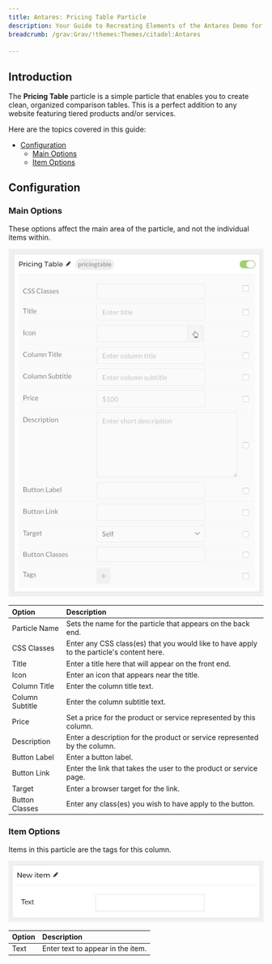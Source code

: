 ```yaml
---
title: Antares: Pricing Table Particle
description: Your Guide to Recreating Elements of the Antares Demo for Grav
breadcrumb: /grav:Grav/!themes:Themes/citadel:Antares

---
```


## Introduction

The **Pricing Table** particle is a simple particle that enables you to create clean, organized comparison tables. This is a perfect addition to any website featuring tiered products and/or services.

Here are the topics covered in this guide:

* [Configuration](#configuration)
    - [Main Options](#main-options)
    - [Item Options](#item-options)

## Configuration

### Main Options 

These options affect the main area of the particle, and not the individual items within.

![](assets/particle_pricing2.jpeg)

| Option          | Description                                                                               |
| :-----          | :-----                                                                                    |
| Particle Name   | Sets the name for the particle that appears on the back end.                              |
| CSS Classes     | Enter any CSS class(es) that you would like to have apply to the particle's content here. |
| Title           | Enter a title here that will appear on the front end.                                     |
| Icon            | Enter an icon that appears near the title.                                                |
| Column Title    | Enter the column title text.                                                              |
| Column Subtitle | Enter the column subtitle text.                                                           |
| Price           | Set a price for the product or service represented by this column.                        |
| Description     | Enter a description for the product or service represented by the column.                 |
| Button Label    | Enter a button label.                                                                     |
| Button Link     | Enter the link that takes the user to the product or service page.                        |
| Target          | Enter a browser target for the link.                                                      |
| Button Classes  | Enter any class(es) you wish to have apply to the button.                                 |



### Item Options

Items in this particle are the tags for this column.

![](assets/particle_pricing3.jpeg)

| Option | Description                       |
| :----- | :-----                            |
| Text   | Enter text to appear in the item. |
